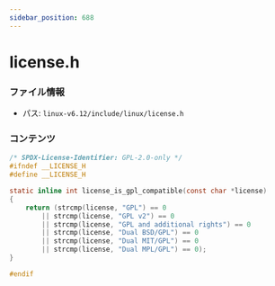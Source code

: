 ```yaml
---
sidebar_position: 688
---
```

# license.h

### ファイル情報

- パス: `linux-v6.12/include/linux/license.h`

### コンテンツ

```h
/* SPDX-License-Identifier: GPL-2.0-only */
#ifndef __LICENSE_H
#define __LICENSE_H

static inline int license_is_gpl_compatible(const char *license)
{
	return (strcmp(license, "GPL") == 0
		|| strcmp(license, "GPL v2") == 0
		|| strcmp(license, "GPL and additional rights") == 0
		|| strcmp(license, "Dual BSD/GPL") == 0
		|| strcmp(license, "Dual MIT/GPL") == 0
		|| strcmp(license, "Dual MPL/GPL") == 0);
}

#endif

```
